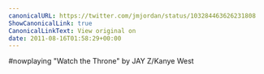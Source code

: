```yaml
---
canonicalURL: https://twitter.com/jmjordan/status/103284463626231808
ShowCanonicalLink: true
CanonicalLinkText: View original on
date: 2011-08-16T01:58:29+00:00
---
```

#nowplaying "Watch the Throne" by JAY Z/Kanye West